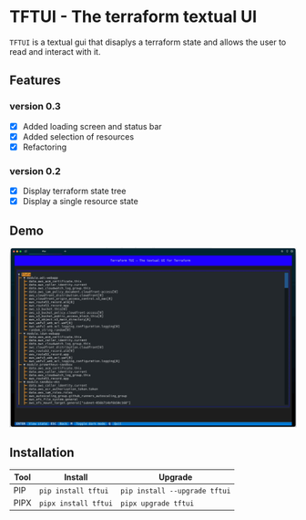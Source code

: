 # TFTUI - The terraform textual UI
`TFTUI` is a textual gui that disaplys a terraform state and allows the user to read and interact with it.

## Features

### version 0.3
- [x] Added loading screen and status bar
- [x] Added selection of resources
- [x] Refactoring

### version 0.2
- [x] Display terraform state tree
- [x] Display a single resource state

## Demo

![](https://github.com/idoavrah/terraform-tui/raw/main/demo/demo.gif "demo")

## Installation

| Tool            | Install             | Upgrade                       |
|-----------------| ------------------- | ----------------------------- |
| PIP             | `pip install tftui` | `pip install --upgrade tftui` |
| PIPX            | `pipx install tftui`| `pipx upgrade tftui`          |

